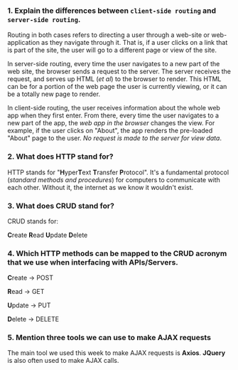 ### 1. Explain the differences between `client-side routing` and `server-side routing`.

Routing in both cases refers to directing a user through a web-site or web-application as they navigate through it. That is, if a user clicks on a link that is part of the site, the user will go to a different page or view of the site.

In server-side routing, every time the user navigates to a new part of the web site, the browser sends a request to the server. The server receives the request, and serves up HTML (*et al*) to the browser to render. This HTML can be for a portion of the web page the user is currently viewing, or it can be a totally new page to render.

In client-side routing, the user receives information about the whole web app when they first enter. From there, every time the user navigates to a new part of the app, the *web app in the browser* changes the view. For example, if the user clicks on "About", the app renders the pre-loaded "About" page to the user. *No request is made to the server for view data*.

### 2. What does HTTP stand for?

HTTP stands for "**H**yper**T**ext **T**ransfer **P**rotocol". It's a fundamental protocol (*standard methods and procedures*) for computers to communicate with each other. Without it, the internet as we know it wouldn't exist.

### 3. What does CRUD stand for?

CRUD stands for:

**C**reate
**R**ead
**U**pdate
**D**elete

### 4. Which HTTP methods can be mapped to the CRUD acronym that we use when interfacing with APIs/Servers.

**C**reate → POST

**R**ead → GET

**U**pdate → PUT

**D**elete → DELETE

### 5. Mention three tools we can use to make AJAX requests

The main tool we used this week to make AJAX requests is **Axios**. **JQuery** is also often used to make AJAX calls. 